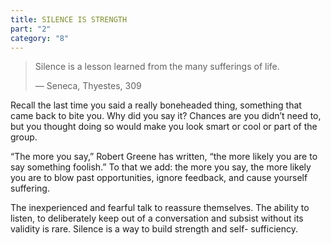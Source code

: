 ```yaml
---
title: SILENCE IS STRENGTH
part: "2"
category: "8"
---
```


> Silence is a lesson learned from the many sufferings of life.
>
> — Seneca, Thyestes, 309

Recall the last time you said a really boneheaded thing, something that came back to bite you. Why did you say it? Chances are you didn’t need to, but you thought doing so would make you look smart or cool or part of the group.

“The more you say,” Robert Greene has written, “the more likely you are to say something foolish.” To that we add: the more you say, the more likely you are to blow past opportunities, ignore feedback, and cause yourself suffering.

The inexperienced and fearful talk to reassure themselves. The ability to listen, to deliberately keep out of a conversation and subsist without its validity is rare. Silence is a way to build strength and self- sufficiency.
